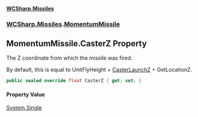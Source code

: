 #### [WCSharp\.Missiles](README.md 'README')
### [WCSharp\.Missiles](WCSharp.Missiles.md 'WCSharp\.Missiles').[MomentumMissile](WCSharp.Missiles.MomentumMissile.md 'WCSharp\.Missiles\.MomentumMissile')

## MomentumMissile\.CasterZ Property

The Z coordinate from which the missile was fired\.

By default, this is equal to UnitFlyHeight + [CasterLaunchZ](WCSharp.Missiles.Missile.CasterLaunchZ.md 'WCSharp\.Missiles\.Missile\.CasterLaunchZ') + GetLocationZ.

```csharp
public sealed override float CasterZ { get; set; }
```

#### Property Value
[System\.Single](https://learn.microsoft.com/en-us/dotnet/api/system.single 'System\.Single')